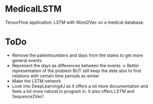 # MedicalLSTM
TensorFlow application: LSTM with Word2Vec on a medical database.

# ToDo
* Remove the patientnumbers and days from the states to get more general events
* Represent the days as differences between the events -> Better representation of the problem BUT still keep the date also to find relations with certain time periods as winter
* Make the LSTM network
* Look into DeepLearning4J as it offers a lot more documentation and feels a lot more natural to program in. It also offers LSTM and Sequence2Vec!
